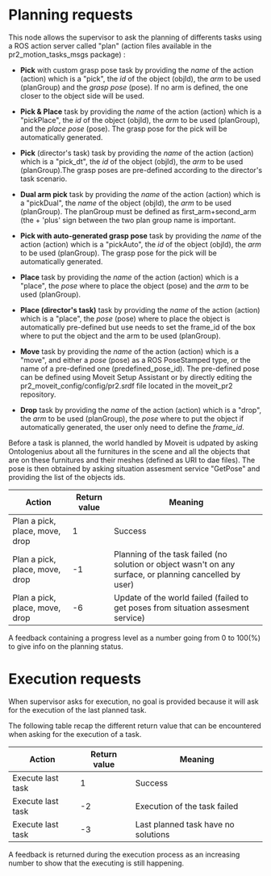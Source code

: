# Planning requests
This node allows the supervisor to ask the planning of differents tasks using a ROS action server called "plan" (action files available in the pr2_motion_tasks_msgs package) :

- **Pick** with custom grasp pose task by providing the *name* of the action (action) which is a "pick", the *id* of the object (objId), the *arm* to be used (planGroup) and the *grasp pose* (pose). If no arm is defined, the one closer to the object side will be used.

- **Pick & Place** task by providing the *name* of the action (action) which is a "pickPlace", the *id* of the object (objId), the *arm* to be used (planGroup), and the *place pose* (pose). The grasp pose for the pick will be automatically generated.

- **Pick** (director's task) task by providing the *name* of the action (action) which is a "pick_dt", the *id* of the object (objId), the *arm* to be used (planGroup).The grasp poses are pre-defined according to the director's task scenario.

- **Dual arm pick** task by providing the *name* of the action (action) which is a "pickDual", the *name* of the object (objId), the *arm* to be used (planGroup). The planGroup must be defined as first_arm+second_arm (the + 'plus' sign between the two plan group name is important.

- **Pick with auto-generated grasp pose** task by providing the *name* of the action (action) which is a "pickAuto", the *id* of the object (objId), the *arm* to be used (planGroup). The grasp pose for the pick will be automatically generated.

- **Place** task by providing the *name* of the action (action) which is a "place", the *pose* where to place the object (pose) and the *arm* to be used (planGroup).

- **Place (director's task)** task by providing the *name* of the action (action) which is a "place", the *pose* (pose) where to place the object is automatically pre-defined but use needs to set the frame_id of the box where to put the object and the arm to be used (planGroup).

- **Move** task by providing the *name* of the action (action) which is a "move", and either a *pose* (pose) as a ROS PoseStamped type, or the name of a pre-defined one (predefined_pose_id). The pre-defined pose can be defined using Moveit Setup Assistant or by directly editing the pr2_moveit_config/config/pr2.srdf file located in the moveit_pr2 repository.

- **Drop** task by providing the *name* of the action (action) which is a "drop", the *arm* to be used (planGroup), the *pose* where to put the object if automatically generated, the user only need to define the *frame_id*. 

Before a task is planned, the world handled by Moveit is udpated by asking Ontologenius about all the furnitures in the scene and all the objects that are on these furnitures and their meshes (defined as URI to dae files). The pose is then obtained by asking situation assesment service "GetPose" and providing the list of the objects ids. 

Action | Return value | Meaning 
------------ | ------------- | -------------
Plan a pick, place, move, drop | 1 | Success
Plan a pick, place, move, drop | -1 | Planning of the task failed (no solution or object wasn't on any surface, or planning cancelled by user) 
Plan a pick, place, move, drop | -6 | Update of the world failed (failed to get poses from situation assesment service)

A feedback containing a progress level as a number going from 0 to 100(%) to give info on the planning status.

# Execution requests
When supervisor asks for execution, no goal is provided because it will ask for the execution of the last planned task.

The following table recap the different return value that can be encountered when asking for the execution of a task.

Action | Return value | Meaning 
------------ | ------------- | -------------
Execute last task | 1 | Success
Execute last task | -2 | Execution of the task failed
Execute last task | -3 | Last planned task have no solutions

A feedback is returned during the execution process as an increasing number to show that the executing is still happening.

